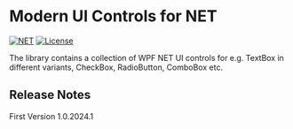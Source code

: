 # Modern UI Controls for NET

[![NET](https://img.shields.io/badge/NET-8.0-green.svg)](https://www.microsoft.com/net/download/windows)
[![License](https://img.shields.io/badge/License-MIT-blue.svg)](https://github.com/abbaye/wpf-currency-textbox/blob/ExpendedFunctionality/LICENSE)

The library contains a collection of WPF NET UI controls for e.g. TextBox in different variants, CheckBox, RadioButton, ComboBox etc.


## Release Notes
First Version 1.0.2024.1
